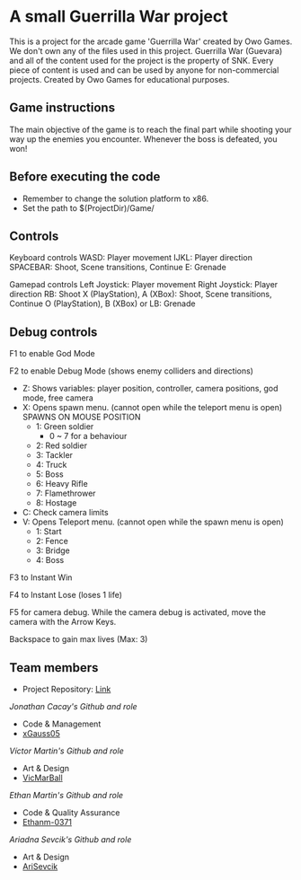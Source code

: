 # A small Guerrilla War project
This is a project for the arcade game 'Guerrilla War' created by Owo Games. We don't own any of the files used in this project. Guerrilla War (Guevara) and all of the content used for the project is the property of SNK. Every piece of content is used and can be used by anyone for non-commercial projects. Created by Owo Games for educational purposes.

## Game instructions
The main objective of the game is to reach the final part while shooting your way up the enemies you encounter. Whenever the boss is defeated, you won!

## Before executing the code
- Remember to change the solution platform to x86.
- Set the path to $(ProjectDir)/Game/

## Controls
Keyboard controls
  WASD: Player movement
  IJKL: Player direction
  SPACEBAR: Shoot, Scene transitions, Continue
  E: Grenade

Gamepad controls
  Left Joystick: Player movement
  Right Joystick: Player direction
  RB: Shoot
  X (PlayStation), A (XBox): Shoot, Scene transitions, Continue
  O (PlayStation), B (XBox) or LB: Grenade

## Debug controls
F1 to enable God Mode

F2 to enable Debug Mode (shows enemy colliders and directions)
- Z: Shows variables: player position, controller, camera positions, god mode, free camera
- X: Opens spawn menu. (cannot open while the teleport menu is open) SPAWNS ON MOUSE POSITION
	- 1: Green soldier
		- 0 ~ 7 for a behaviour
	- 2: Red soldier
	- 3: Tackler
	- 4: Truck
	- 5: Boss
	- 6: Heavy Rifle
	- 7: Flamethrower
	- 8: Hostage
- C: Check camera limits
- V: Opens Teleport menu. (cannot open while the spawn menu is open)
	- 1: Start
	- 2: Fence
	- 3: Bridge
	- 4: Boss

F3 to Instant Win

F4 to Instant Lose (loses 1 life)

F5 for camera debug.
While the camera debug is activated, move the camera with the Arrow Keys.

Backspace to gain max lives (Max: 3)

## Team members
+ Project Repository: [Link](https://github.com/xGauss05/OwoGamesProject1)

_Jonathan Cacay's Github and role_

+ Code & Management
+ [xGauss05](https://github.com/xGauss05)

_Víctor Martin's Github and role_

+ Art & Design
+ [VicMarBall](https://github.com/VicMarBall)

_Ethan Martin's Github and role_

+ Code & Quality Assurance
+ [Ethanm-0371](https://github.com/Ethanm-0371)

_Ariadna Sevcik's Github and role_

+ Art & Design
+ [AriSevcik](https://github.com/AriSevcik)
